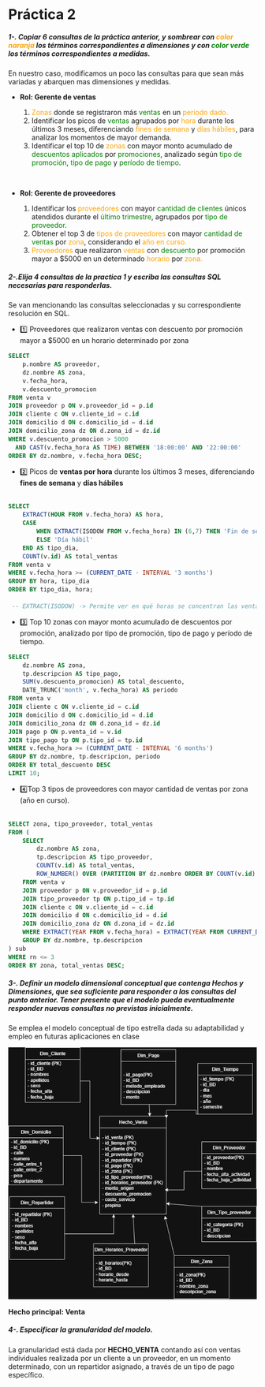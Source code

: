 # Práctica 2

##### 1-. Copiar 6 consultas de la práctica anterior, y sombrear con <span style="color:orange;">color naranja</span> los términos correspondientes a dimensiones y con <span style="color:green;"> color verde</span> los términos correspondientes a medidas.

En nuestro caso, modificamos un poco las consultas para que sean más variadas y abarquen mas dimensiones y medidas.

- **Rol: Gerente de ventas**

  1. <span style="color:orange">Zonas</span> donde se registraron más <span style="color:green">ventas</span> en un <span style="color:orange">periodo dado.
  2. Identificar los picos de <span style="color:green">ventas</span> agrupados por <span style="color:orange">hora</span> durante los últimos 3 meses, diferenciando <span style="color:orange">fines de semana</span> y <span style="color:orange">días hábiles</span>, para analizar los momentos de mayor demanda.
  3. Identificar el top 10 de <span style="color:orange">zonas</span> con mayor monto acumulado de <span style="color:green">descuentos aplicados</span> por <span style="color:green">promociones</span>, analizado según <span style="color:green">tipo de promoción</span>, <span style="color:green">tipo de pago</span> y <span style="color:green">período de tiempo</span>.

<br>

- **Rol: Gerente de proveedores**

  1. Identificar los <span style="color:orange">proveedores</span> con mayor <span style="color:green">cantidad de clientes</span> únicos atendidos durante el <span style="color:green">último trimestre</span>, agrupados por <span style="color:green">tipo de proveedor</span>.
  2. Obtener el top 3 de <span style="color:orange">tipos de proveedores</span> con mayor <span style="color:green">cantidad de ventas</span> por <span style="color:orange">zona</span>, considerando el <span style="color:orange">año en curso.
  3. <span style="color:orange">Proveedores</span> que realizaron <span style="color:orange">ventas</span> con <span style="color:green">descuento</span> por promoción mayor a $5000 en un determinado <span style="color:orange">horario</span> por <span style="color:orange">zona.

##### 2-.Elija 4 consultas de la practica 1 y escriba las consultas SQL necesarias para responderlas.

Se van mencionando las consultas seleccionadas y su correspondiente resolución en SQL.

- 1️⃣ Proveedores que realizaron ventas con descuento por promoción mayor a $5000 en un horario determinado por zona

```sql
SELECT 
    p.nombre AS proveedor,
    dz.nombre AS zona,
    v.fecha_hora,
    v.descuento_promocion
FROM venta v
JOIN proveedor p ON v.proveedor_id = p.id
JOIN cliente c ON v.cliente_id = c.id
JOIN domicilio d ON c.domicilio_id = d.id
JOIN domicilio_zona dz ON d.zona_id = dz.id
WHERE v.descuento_promocion > 5000
  AND CAST(v.fecha_hora AS TIME) BETWEEN '18:00:00' AND '22:00:00'
ORDER BY dz.nombre, v.fecha_hora DESC;
```

- 2️⃣ Picos de **ventas por hora** durante los últimos 3 meses, diferenciando **fines de semana** y **días hábiles**


```sql

SELECT 
    EXTRACT(HOUR FROM v.fecha_hora) AS hora,
    CASE 
        WHEN EXTRACT(ISODOW FROM v.fecha_hora) IN (6,7) THEN 'Fin de semana'
        ELSE 'Día hábil'
    END AS tipo_dia,
    COUNT(v.id) AS total_ventas
FROM venta v
WHERE v.fecha_hora >= (CURRENT_DATE - INTERVAL '3 months')
GROUP BY hora, tipo_dia
ORDER BY tipo_dia, hora;

 -- EXTRACT(ISODOW) -> Permite ver en qué horas se concentran las ventas y cómo difieren entre fines de semana y días hábiles.

```

- 3️⃣ Top 10 zonas con mayor monto acumulado de descuentos por promoción, analizado por tipo de promoción, tipo de pago y período de tiempo.

```sql
SELECT 
    dz.nombre AS zona,
    tp.descripcion AS tipo_pago,
    SUM(v.descuento_promocion) AS total_descuento,
    DATE_TRUNC('month', v.fecha_hora) AS periodo
FROM venta v
JOIN cliente c ON v.cliente_id = c.id
JOIN domicilio d ON c.domicilio_id = d.id
JOIN domicilio_zona dz ON d.zona_id = dz.id
JOIN pago p ON p.venta_id = v.id
JOIN tipo_pago tp ON p.tipo_id = tp.id
WHERE v.fecha_hora >= (CURRENT_DATE - INTERVAL '6 months')
GROUP BY dz.nombre, tp.descripcion, periodo
ORDER BY total_descuento DESC
LIMIT 10;
```


- 4️⃣Top 3 tipos de proveedores con mayor cantidad de ventas por zona (año en curso).

```sql

SELECT zona, tipo_proveedor, total_ventas
FROM (
    SELECT 
        dz.nombre AS zona,
        tp.descripcion AS tipo_proveedor,
        COUNT(v.id) AS total_ventas,
        ROW_NUMBER() OVER (PARTITION BY dz.nombre ORDER BY COUNT(v.id) DESC) AS rn
    FROM venta v
    JOIN proveedor p ON v.proveedor_id = p.id
    JOIN tipo_proveedor tp ON p.tipo_id = tp.id
    JOIN cliente c ON v.cliente_id = c.id
    JOIN domicilio d ON c.domicilio_id = d.id
    JOIN domicilio_zona dz ON d.zona_id = dz.id
    WHERE EXTRACT(YEAR FROM v.fecha_hora) = EXTRACT(YEAR FROM CURRENT_DATE)
    GROUP BY dz.nombre, tp.descripcion
) sub
WHERE rn <= 3
ORDER BY zona, total_ventas DESC;

```

##### 3-. Definir un modelo dimensional conceptual que contenga Hechos y Dimensiones, que sea suficiente para responder a las consultas del punto anterior. Tener presente que el modelo pueda eventualmente responder nuevas consultas no previstas inicialmente.

Se emplea el modelo conceptual de tipo estrella dada su adaptabilidad y empleo en futuras aplicaciones en clase


![Modelo conceptual generado](images/Diagrama-conceptual.png)

**Hecho principal: Venta**


##### 4-. Especificar la granularidad del modelo.

La granularidad está dada por **HECHO_VENTA** contando así con ventas individuales realizada por un cliente a un proveedor, en un momento determinado, con un repartidor asignado, a través de un tipo de pago específico.
